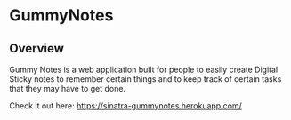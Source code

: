 # GummyNotes



## Overview

Gummy Notes is a web application built for people to easily create Digital Sticky notes to remember certain things and to keep track of certain tasks that they may have to get done. 

Check it out here: https://sinatra-gummynotes.herokuapp.com/
